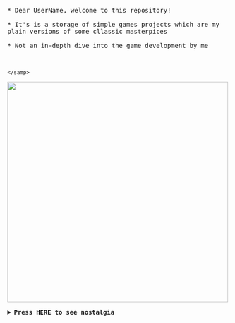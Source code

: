 <p align="left">
  <br>
  <samp>
    <br>* Dear UserName, welcome to this repository! <br>
    <br>* It's is a storage of simple games projects which are my plain versions of some cllassic masterpices<br>
    <br>* Not an in-depth dive into the game development by me<br>
    <br> <br>
    
    </samp>
  <img src="https://media1.giphy.com/media/3oEjHYlwvUK5p9AIbm/giphy.gif?cid=ecf05e47nz09cdmo77hnxl35kq4s6yz3n99bfk1t2tvc1rb9&rid=giphy.gif&ct=g" width="500"/>

</p>


<details align="left">
<summary> <b> <samp> Press HERE to see nostalgia </samp></b></summary>
<samp>
 <b><h2 style="color: #fc6203">N O S T A L G I A &nbsp;is OPEN!</h2> </b>

<img src="https://media2.giphy.com/media/uKadIjaivWCqY/giphy.gif?cid=ecf05e47lqs3f046bn54tvlw5mwf6uxr2ccezwvly0vtyjr0&rid=giphy.gif&ct=g" width="200"/>
<img src="https://media3.giphy.com/media/IPqbZhStIeZdS/giphy.gif?cid=ecf05e477td53otl7l8s3eg0sok1pp0pyy4fvcs10mk37oqg&rid=giphy.gif&ct=g" width="200"/>
<img src="https://media4.giphy.com/media/f7STAwvEml1eIf0FEq/giphy.gif?cid=ecf05e47a68qr6bkhzaz7n78eifzz3i41hshvm36ko8n5s4y&rid=giphy.gif&ct=g" width="200"/>
<img src="https://media2.giphy.com/media/hkqefnFjn2MWVl6xvq/giphy.gif?cid=ecf05e47itbs0yt0yrsclagkdf0mwmz6nr21vnnrriabb4t8&rid=giphy.gif&ct=g" width="200"/>
<img src="https://media0.giphy.com/media/107QsHzZW54hJC/giphy.gif?cid=ecf05e477ynkcx2v4fwnq4um263q1g79oha5qcc86z0hyt2u&rid=giphy.gif&ct=g" width="200"/>  
<img src="https://media3.giphy.com/media/txcIHRNl2vcDm/giphy.gif?cid=ecf05e47iyfbld9c3jhwid972jjg4z3krzepkrrayac2l3ir&rid=giphy.gif&ct=g" width="200"/>
<img src="https://media0.giphy.com/media/QC1pIBes52h663IwTN/giphy.gif?cid=ecf05e47yn1u28r2m2quxv5v53qgrjipk0yw8rh6apo28z5t&rid=giphy.gif&ct=g" width="200"/>
<img src="https://media1.giphy.com/media/WzA4Vj6V8UOEX10jMj/giphy.gif?cid=ecf05e47gok2su2ovag7xs7rzqw5w9nl38539rapw5cjksx0&rid=giphy.gif&ct=g" width="200"/>
